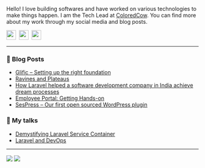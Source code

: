 Hello! I love building softwares and have worked on various technologies to make things happen. I am the Tech Lead at <a href="https://coloredcow.com">ColoredCow</a>. You can find more about my work through my social media and blog posts.

<a href="https://twitter.com/heyvaibhav"><img height="25" width="25" src="https://cdn.jsdelivr.net/npm/simple-icons@v3/icons/twitter.svg"></a>&nbsp;
<a href="https://instagram.com/rathorevaibhav"><img height="25" width="25" src="https://cdn.jsdelivr.net/npm/simple-icons@v3/icons/instagram.svg"></a>&nbsp;
<a href="https://www.linkedin.com/in/rathorevaibhav/"><img height="25" width="25" src="https://cdn.jsdelivr.net/npm/simple-icons@v3/icons/linkedin.svg"></a>

<hr/>

### :newspaper: Blog Posts

- [Glific – Setting up the right foundation](https://coloredcow.com/glific-setting-up-the-right-foundation/)
- [Ravines and Plateaus](https://coloredcow.com/ravines-and-plateaus/)
- [How Laravel helped a software development company in India achieve dream processes](https://coloredcow.com/laravel-helped-software-development-company-in-india-achieve-dream-processes/)
- [Employee Portal: Getting Hands-on](https://coloredcow.com/employee-portal-getting-hands-on/)
- [SesPress – Our first open sourced WordPress plugin](https://coloredcow.com/sespress-first-open-sourced-wordpress-plugin/)

### :mega: My talks

- [Demystifying Laravel Service Container](https://coloredcow.com/talks/laravel/demystifying-laravel-service-container/)
- [Laravel and DevOps](https://coloredcow.com/talks/laravel/laravel-and-devops/)

<hr/>

<img align="center" src="https://github-readme-stats.vercel.app/api?username=rathorevaibhav&show_icons=true&include_all_commits=true&count_private=true&line_height=24&theme=vue&hide=stars" />  <img align="center" src="https://github-readme-stats.vercel.app/api/top-langs/?username=rathorevaibhav&show_icons=true&include_all_commits=true&line_height=30&count_private=true&layout=compact&theme=vue" />
